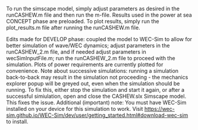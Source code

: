To run the simscape model, simply adjust parameters as desired in the runCASHEW.m file and then run the m-file. Results used in the power at sea CONCEPT phase are preloaded. To plot results, simply run the plot_results.m file after running the runCASHEW.m file.

Edits made for DEVELOP phase: coupled the model to WEC-Sim to allow for better simulation of wave/WEC dynamics; adjust parameters in the runCASHEW_2.m file, and if needed adjust parameters in wecSimInputFile.m; run the runCASHEW_2.m file to proceed with the simulation. Plots of power requirements are currently plotted for convenience.
Note about successive simulations: running a simulation back-to-back may result in the simulation not proceeding - the mechanics explorer popup will be greyed out, even when the simulation should be running. To fix this, either stop the simulation and start it again, or after a successful simiulation, open and close the CASHEW.slx Simscape model. This fixes the issue.
Additional (important) note: You must have WEC-Sim installed on your device for this simulation to work. Visit https://wec-sim.github.io/WEC-Sim/dev/user/getting_started.html#download-wec-sim to install.
